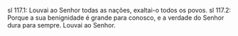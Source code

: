 sl 117.1: Louvai ao Senhor todas as nações, exaltai-o todos os povos.
sl 117.2: Porque a sua benignidade é grande para conosco, e a verdade do Senhor dura para sempre. Louvai ao Senhor.
